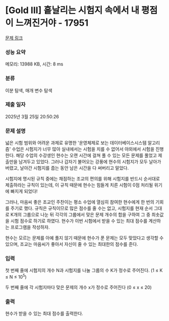 # [Gold III] 흩날리는 시험지 속에서 내 평점이 느껴진거야 - 17951 

[문제 링크](https://www.acmicpc.net/problem/17951) 

### 성능 요약

메모리: 13988 KB, 시간: 8 ms

### 분류

이분 탐색, 매개 변수 탐색

### 제출 일자

2025년 3월 25일 20:50:26

### 문제 설명

<p>넓은 시험 범위와 어려운 과제로 유명한 '운영체제로 보는 데이터베이스시스템 알고리즘' 수업은 시험지가 너무 많아 실내에서는 시험을 치를 수 없어서 야외에서 시험을 진행한다. 해당 수업의 수강생인 현수는 오랜 시간에 걸쳐 풀 수 있는 모든 문제를 풀었고 제출만을 남겨두고 있었다. 그러나 갑자기 불어오는 강풍에 현수의 시험지가 모두 날아가 버렸고, 날아간 시험지를 줍는 동안 남은 시간을 다 써버리고 말았다.</p>

<p>시험지에 명시된 규칙 중에는 채점하는 조교의 편의를 위해 시험지를 반드시 순서대로 제출하라는 규칙이 있는데, 이 규칙 때문에 현수는 힘들게 치른 시험이 0점 처리될 위기에 빠지게 되었다!</p>

<p>그러나, 마음씨 좋은 조교인 주찬이는 평소 수업에 열심히 참여한 현수에게 한 번의 기회를 주기로 했다. 규칙은 규칙이므로 많은 점수를 줄 수는 없고, 시험지를 현재 순서 그대로 K개의 그룹으로 나눈 뒤 각각의 그룹에서 맞은 문제 개수의 합을 구하여 그 중 최솟값을 시험 점수로 하기로 하였다. 현수가 이번 시험에서 받을 수 있는 최대 점수를 계산하는 프로그램을 작성하자.</p>

<p>현수는 모르는 문제를 아예 풀지 않기 때문에 현수가 푼 문제는 모두 맞았다고 생각할 수 있으며, 조교는 마음씨가 좋아서 자신이 줄 수 있는 최대한의 점수를 준다.</p>

### 입력 

 <p>첫 번째 줄에 시험지의 개수 N과 시험지를 나눌 그룹의 수 K가 정수로 주어진다. (1 ≤ K ≤ N ≤ 10<sup>5</sup>)</p>

<p>두 번째 줄에 각 시험지마다 맞은 문제의 개수 x가 정수로 주어진다 (0 ≤ x ≤ 20)</p>

### 출력 

 <p>현수가 받을 수 있는 최대 점수를 출력한다.</p>

